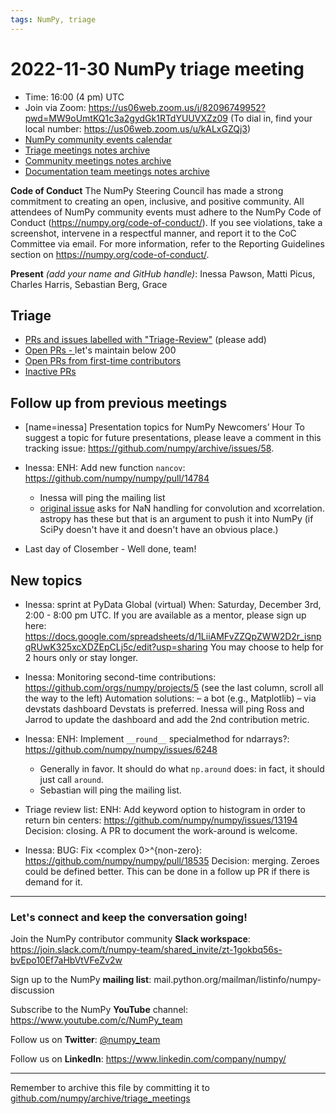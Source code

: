 ```yaml
---
tags: NumPy, triage
---
```


# 2022-11-30 NumPy triage meeting

- Time: 16:00 (4 pm) UTC
- Join via Zoom: https://us06web.zoom.us/j/82096749952?pwd=MW9oUmtKQ1c3a2gydGk1RTdYUUVXZz09 (To dial in, find your local number: https://us06web.zoom.us/u/kALxGZQj3)
- [NumPy community events calendar](https://scientific-python.org/calendars)
- [Triage meetings notes archive](https://github.com/numpy/archive/tree/master/triage_meetings)
- [Community meetings notes archive](https://github.com/numpy/archive/tree/master/status_meetings)
- [Documentation team meetings notes archive](https://github.com/numpy/archive/tree/main/docs_team_meetings)


**Code of Conduct**
The NumPy Steering Council has made a strong commitment to creating an open, inclusive, and positive community. 
All attendees of NumPy community events must adhere to the NumPy Code of Conduct (https://numpy.org/code-of-conduct/). 
If you see violations, take a screenshot, intervene in a respectful manner, and report it to the CoC Committee via email. For more information, refer to the Reporting Guidelines section on https://numpy.org/code-of-conduct/.

**Present** *(add your name and GitHub handle)*: Inessa Pawson, Matti Picus, Charles Harris, Sebastian Berg, Grace


## Triage

* [PRs and issues labelled with "Triage-Review"](https://github.com/numpy/numpy/labels/triage%20review) (please add)
* [Open PRs - ](https://github.com/numpy/numpy/pulls) let's maintain below 200
* [Open PRs from first-time contributors](https://github.com/orgs/numpy/projects/5) 
* [Inactive PRs](https://github.com/orgs/numpy/projects/6)


## Follow up from previous meetings
 
- [name=inessa] Presentation topics for NumPy Newcomers’ Hour 
To suggest a topic for future presentations, please leave a comment in this tracking issue: https://github.com/numpy/archive/issues/58.

- Inessa: ENH: Add new function `nancov`: https://github.com/numpy/numpy/pull/14784
  - Inessa will ping the mailing list
  - [original issue](https://github.com/numpy/numpy/issues/14414) asks for NaN handling for convolution and xcorrelation. astropy has these but that is an argument to push it into NumPy (if SciPy doesn't have it and doesn't have an obvious place.)

- Last day of Closember - Well done, team!



## New topics

- Inessa: sprint at PyData Global (virtual) 
When: Saturday, December 3rd, 2:00 - 8:00 pm UTC. 
If you are available as a mentor, please sign up here: https://docs.google.com/spreadsheets/d/1LiiAMFvZZQpZWW2D2r_isnpqRUwK325xcXDZEpCLj5c/edit?usp=sharing
You may choose to help for 2 hours only or stay longer.

- Inessa: Monitoring second-time contributions: https://github.com/orgs/numpy/projects/5 (see the last column, scroll all the way to the left)
Automation solutions: 
– a bot (e.g., Matplotlib)
– via devstats dashboard
Devstats is preferred.
Inessa will ping Ross and Jarrod to update the dashboard and add the 2nd contribution metric.

- Inessa: ENH: Implement `__round__` specialmethod for ndarrays?: https://github.com/numpy/numpy/issues/6248
  - Generally in favor. It should do what `np.around` does: in fact, it should just call `around`.
  - Sebastian will ping the mailing list.

- Triage review list: ENH: Add keyword option to histogram in order to return bin centers: https://github.com/numpy/numpy/issues/13194
Decision: closing.
A PR to document the work-around is welcome.

- Inessa: BUG: Fix <complex 0>^{non-zero}: https://github.com/numpy/numpy/pull/18535
Decision: merging.
Zeroes could be defined better. This can be done in a follow up PR if there is demand for it.






---

### Let's connect and keep the conversation going!
Join the NumPy contributor community **Slack workspace**: https://join.slack.com/t/numpy-team/shared_invite/zt-1gokbq56s-bvEpo10Ef7aHbVtVFeZv2w

Sign up to the NumPy **mailing list**: mail.python.org/mailman/listinfo/numpy-discussion

Subscribe to the NumPy **YouTube** channel: https://www.youtube.com/c/NumPy_team


Follow us on **Twitter**: [@numpy_team](https://twitter.com/numpy_team)

Follow us on **LinkedIn**: https://www.linkedin.com/company/numpy/

---

Remember to archive this file by committing it to [github.com/numpy/archive/triage_meetings](https://github.com/numpy/archive/tree/main/triage_meetings)